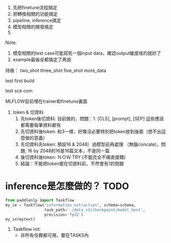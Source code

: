 1. 先把finetune流程搞定
2. 把轉換相關的功能搞定
3. pipeline, inference搞定
4. 模型相關的開發搞定
5. 


Note:
1. 模型相關的test case可能寫死一個input data，確認output維度啥的就好了
2. example最後全都搞定了再說


待做：
two_shot
three_shot
five_shot
more_data


test first build

test sce com

MLFLOW目前埋在trainer和finetune裏面



1. token & 切資料
   1. 先token後切資料: 目前做的，問題：1. [CLS], [prompt], [SEP] 這些應該都需要每筆資料都有
   2. 先切資料後token: 和3一樣，好像沒必要特別把token放到後面（想不出這麼做的意義）
   3. 先切資料先token: 預設16 & 2048）過模型前再處理 （無腦concate)，問題: 16 by 2048的16是16篇文本，不是同一篇
   4. 後切資料後token: ＮＯＷ TRY (不能完全不痛直接餵)
   5. 結論：不能把token擺在切資料前，不然會有1的問題 




# inference是怎麼做的？ TODO

``` python
from paddlenlp import Taskflow
my_ie = Taskflow("information_extraction", schema=schema, 
                 task_path='./data_v3/checkpoint/model_best',
                 precision='fp32')
my_ie(mytext)
```

1. Taskflow init: 
   - 非所有任務都可用，要在TASKS內

